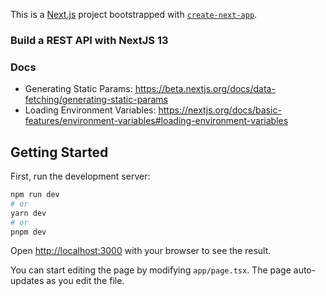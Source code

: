 This is a [Next.js](https://nextjs.org/) project bootstrapped with [`create-next-app`](https://github.com/vercel/next.js/tree/canary/packages/create-next-app).

### Build a REST API with NextJS 13

### Docs

- Generating Static Params: https://beta.nextjs.org/docs/data-fetching/generating-static-params
- Loading Environment Variables: https://nextjs.org/docs/basic-features/environment-variables#loading-environment-variables
## Getting Started

First, run the development server:

```bash
npm run dev
# or
yarn dev
# or
pnpm dev
```

Open [http://localhost:3000](http://localhost:3000) with your browser to see the result.

You can start editing the page by modifying `app/page.tsx`. The page auto-updates as you edit the file.

